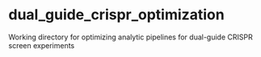 # dual_guide_crispr_optimization
Working directory for optimizing analytic pipelines for dual-guide CRISPR screen experiments
